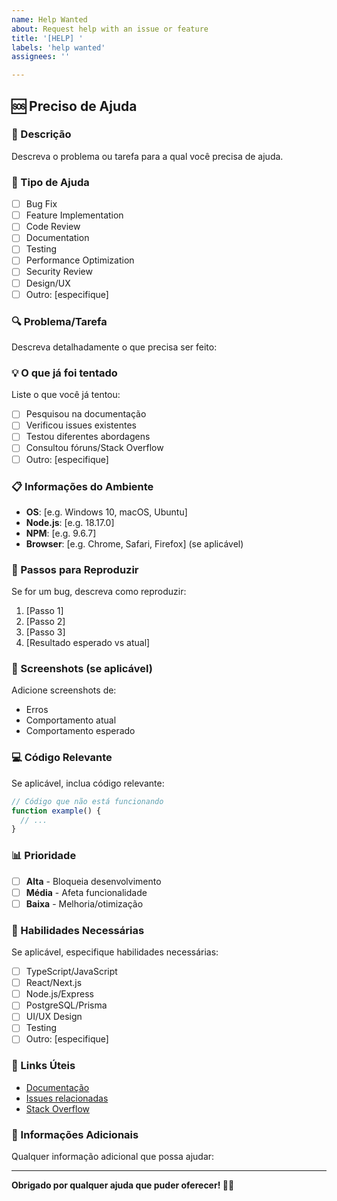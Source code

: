 ```yaml
---
name: Help Wanted
about: Request help with an issue or feature
title: '[HELP] '
labels: 'help wanted'
assignees: ''

---
```


## 🆘 Preciso de Ajuda

### 📝 Descrição

Descreva o problema ou tarefa para a qual você precisa de ajuda.

### 🎯 Tipo de Ajuda

- [ ] Bug Fix
- [ ] Feature Implementation
- [ ] Code Review
- [ ] Documentation
- [ ] Testing
- [ ] Performance Optimization
- [ ] Security Review
- [ ] Design/UX
- [ ] Outro: [especifique]

### 🔍 Problema/Tarefa

Descreva detalhadamente o que precisa ser feito:

### 💡 O que já foi tentado

Liste o que você já tentou:

- [ ] Pesquisou na documentação
- [ ] Verificou issues existentes
- [ ] Testou diferentes abordagens
- [ ] Consultou fóruns/Stack Overflow
- [ ] Outro: [especifique]

### 📋 Informações do Ambiente

- **OS**: [e.g. Windows 10, macOS, Ubuntu]
- **Node.js**: [e.g. 18.17.0]
- **NPM**: [e.g. 9.6.7]
- **Browser**: [e.g. Chrome, Safari, Firefox] (se aplicável)

### 🔧 Passos para Reproduzir

Se for um bug, descreva como reproduzir:

1. [Passo 1]
2. [Passo 2]
3. [Passo 3]
4. [Resultado esperado vs atual]

### 📸 Screenshots (se aplicável)

Adicione screenshots de:
- Erros
- Comportamento atual
- Comportamento esperado

### 💻 Código Relevante

Se aplicável, inclua código relevante:

```javascript
// Código que não está funcionando
function example() {
  // ...
}
```

### 📊 Prioridade

- [ ] **Alta** - Bloqueia desenvolvimento
- [ ] **Média** - Afeta funcionalidade
- [ ] **Baixa** - Melhoria/otimização

### 🎯 Habilidades Necessárias

Se aplicável, especifique habilidades necessárias:

- [ ] TypeScript/JavaScript
- [ ] React/Next.js
- [ ] Node.js/Express
- [ ] PostgreSQL/Prisma
- [ ] UI/UX Design
- [ ] Testing
- [ ] Outro: [especifique]

### 🔗 Links Úteis

- [Documentação](#)
- [Issues relacionadas](#)
- [Stack Overflow](#)

### 📝 Informações Adicionais

Qualquer informação adicional que possa ajudar:

---

**Obrigado por qualquer ajuda que puder oferecer! 🙏🤝**
